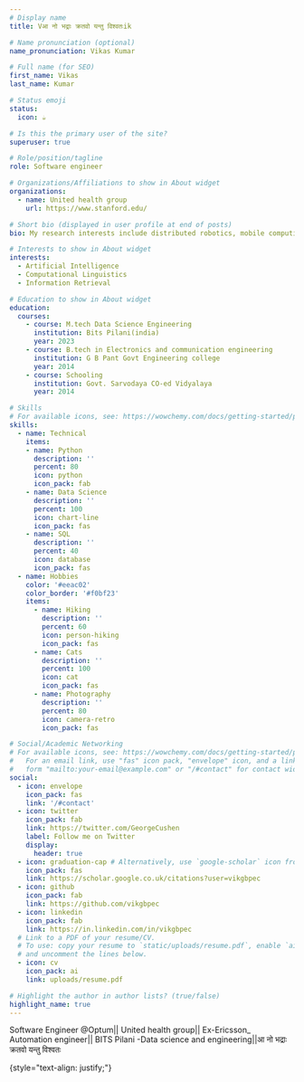 ```yaml
---
# Display name
title: Vआ नो भद्राः क्रतवो यन्तु विश्वतःik

# Name pronunciation (optional)
name_pronunciation: Vikas Kumar

# Full name (for SEO)
first_name: Vikas
last_name: Kumar

# Status emoji
status:
  icon: ☕️

# Is this the primary user of the site?
superuser: true

# Role/position/tagline
role: Software engineer

# Organizations/Affiliations to show in About widget
organizations:
  - name: United health group
    url: https://www.stanford.edu/

# Short bio (displayed in user profile at end of posts)
bio: My research interests include distributed robotics, mobile computing and programmable matter.

# Interests to show in About widget
interests:
  - Artificial Intelligence
  - Computational Linguistics
  - Information Retrieval

# Education to show in About widget
education:
  courses:
    - course: M.tech Data Science Engineering
      institution: Bits Pilani(india)
      year: 2023
    - course: B.tech in Electronics and communication engineering
      institution: G B Pant Govt Engineering college
      year: 2014
    - course: Schooling
      institution: Govt. Sarvodaya CO-ed Vidyalaya
      year: 2014

# Skills
# For available icons, see: https://wowchemy.com/docs/getting-started/page-builder/#icons
skills:
  - name: Technical
    items:
    - name: Python
      description: ''
      percent: 80
      icon: python
      icon_pack: fab
    - name: Data Science
      description: ''
      percent: 100
      icon: chart-line
      icon_pack: fas
    - name: SQL
      description: ''
      percent: 40
      icon: database
      icon_pack: fas
  - name: Hobbies
    color: '#eeac02'
    color_border: '#f0bf23'
    items:
      - name: Hiking
        description: ''
        percent: 60
        icon: person-hiking
        icon_pack: fas
      - name: Cats
        description: ''
        percent: 100
        icon: cat
        icon_pack: fas
      - name: Photography
        description: ''
        percent: 80
        icon: camera-retro
        icon_pack: fas

# Social/Academic Networking
# For available icons, see: https://wowchemy.com/docs/getting-started/page-builder/#icons
#   For an email link, use "fas" icon pack, "envelope" icon, and a link in the
#   form "mailto:your-email@example.com" or "/#contact" for contact widget.
social:
  - icon: envelope
    icon_pack: fas
    link: '/#contact'
  - icon: twitter
    icon_pack: fab
    link: https://twitter.com/GeorgeCushen
    label: Follow me on Twitter
    display:
      header: true
  - icon: graduation-cap # Alternatively, use `google-scholar` icon from `ai` icon pack
    icon_pack: fas
    link: https://scholar.google.co.uk/citations?user=vikgbpec
  - icon: github
    icon_pack: fab
    link: https://github.com/vikgbpec
  - icon: linkedin
    icon_pack: fab
    link: https://in.linkedin.com/in/vikgbpec
  # Link to a PDF of your resume/CV.
  # To use: copy your resume to `static/uploads/resume.pdf`, enable `ai` icons in `params.yaml`,
  # and uncomment the lines below.
  - icon: cv
    icon_pack: ai
    link: uploads/resume.pdf

# Highlight the author in author lists? (true/false)
highlight_name: true
---
```


Software Engineer @Optum|| United health group|| Ex-Ericsson_ Automation engineer|| BITS Pilani -Data science and engineering||आ नो भद्राः क्रतवो यन्तु विश्वतः


{style="text-align: justify;"}
